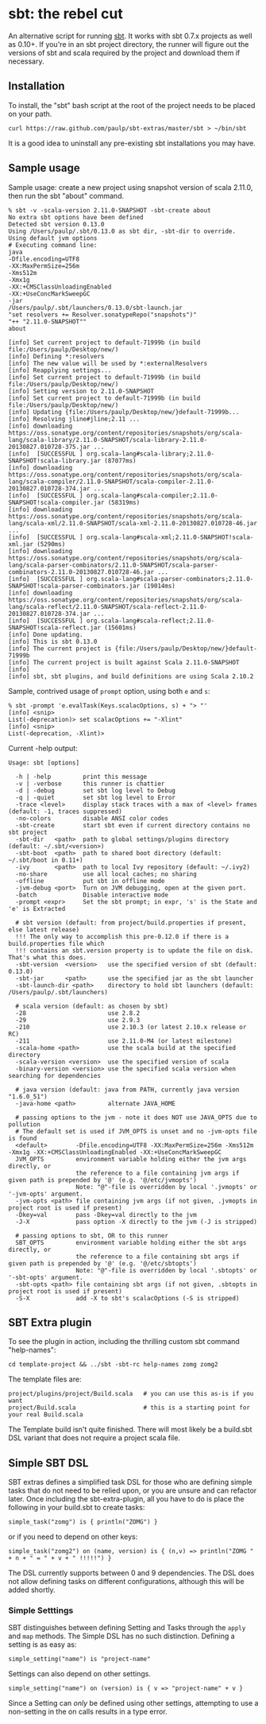 sbt: the rebel cut
==================

An alternative script for running [sbt](https://github.com/harrah/xsbt).
It works with sbt 0.7.x projects as well as 0.10+. If you're in an sbt
project directory, the runner will figure out the versions of sbt and
scala required by the project and download them if necessary.

## Installation

To install, the "sbt" bash script at the root of the project needs to be placed on your path.

    curl https://raw.github.com/paulp/sbt-extras/master/sbt > ~/bin/sbt

It is a good idea to uninstall any pre-existing sbt installations you may have.

## Sample usage

Sample usage: create a new project using snapshot version of scala 2.11.0, then run the sbt "about" command.

    % sbt -v -scala-version 2.11.0-SNAPSHOT -sbt-create about
    No extra sbt options have been defined
    Detected sbt version 0.13.0
    Using /Users/paulp/.sbt/0.13.0 as sbt dir, -sbt-dir to override.
    Using default jvm options
    # Executing command line:
    java
    -Dfile.encoding=UTF8
    -XX:MaxPermSize=256m
    -Xms512m
    -Xmx1g
    -XX:+CMSClassUnloadingEnabled
    -XX:+UseConcMarkSweepGC
    -jar
    /Users/paulp/.sbt/launchers/0.13.0/sbt-launch.jar
    "set resolvers += Resolver.sonatypeRepo("snapshots")"
    "++ "2.11.0-SNAPSHOT""
    about

    [info] Set current project to default-71999b (in build file:/Users/paulp/Desktop/new/)
    [info] Defining *:resolvers
    [info] The new value will be used by *:externalResolvers
    [info] Reapplying settings...
    [info] Set current project to default-71999b (in build file:/Users/paulp/Desktop/new/)
    [info] Setting version to 2.11.0-SNAPSHOT
    [info] Set current project to default-71999b (in build file:/Users/paulp/Desktop/new/)
    [info] Updating {file:/Users/paulp/Desktop/new/}default-71999b...
    [info] Resolving jline#jline;2.11 ...
    [info] downloading https://oss.sonatype.org/content/repositories/snapshots/org/scala-lang/scala-library/2.11.0-SNAPSHOT/scala-library-2.11.0-20130827.010728-375.jar ...
    [info]  [SUCCESSFUL ] org.scala-lang#scala-library;2.11.0-SNAPSHOT!scala-library.jar (87077ms)
    [info] downloading https://oss.sonatype.org/content/repositories/snapshots/org/scala-lang/scala-compiler/2.11.0-SNAPSHOT/scala-compiler-2.11.0-20130827.010728-374.jar ...
    [info]  [SUCCESSFUL ] org.scala-lang#scala-compiler;2.11.0-SNAPSHOT!scala-compiler.jar (58319ms)
    [info] downloading https://oss.sonatype.org/content/repositories/snapshots/org/scala-lang/scala-xml/2.11.0-SNAPSHOT/scala-xml-2.11.0-20130827.010728-46.jar ...
    [info]  [SUCCESSFUL ] org.scala-lang#scala-xml;2.11.0-SNAPSHOT!scala-xml.jar (5290ms)
    [info] downloading https://oss.sonatype.org/content/repositories/snapshots/org/scala-lang/scala-parser-combinators/2.11.0-SNAPSHOT/scala-parser-combinators-2.11.0-20130827.010728-46.jar ...
    [info]  [SUCCESSFUL ] org.scala-lang#scala-parser-combinators;2.11.0-SNAPSHOT!scala-parser-combinators.jar (19014ms)
    [info] downloading https://oss.sonatype.org/content/repositories/snapshots/org/scala-lang/scala-reflect/2.11.0-SNAPSHOT/scala-reflect-2.11.0-20130827.010728-374.jar ...
    [info]  [SUCCESSFUL ] org.scala-lang#scala-reflect;2.11.0-SNAPSHOT!scala-reflect.jar (15601ms)
    [info] Done updating.
    [info] This is sbt 0.13.0
    [info] The current project is {file:/Users/paulp/Desktop/new/}default-71999b
    [info] The current project is built against Scala 2.11.0-SNAPSHOT
    [info]
    [info] sbt, sbt plugins, and build definitions are using Scala 2.10.2

Sample, contrived usage of `prompt` option, using both `e` and `s`:

    % sbt -prompt 'e.evalTask(Keys.scalacOptions, s) + "> "'
    [info] <snip>
    List(-deprecation)> set scalacOptions += "-Xlint"
    [info] <snip>
    List(-deprecation, -Xlint)>

Current -help output:

    Usage: sbt [options]

      -h | -help         print this message
      -v | -verbose      this runner is chattier
      -d | -debug        set sbt log level to Debug
      -q | -quiet        set sbt log level to Error
      -trace <level>     display stack traces with a max of <level> frames (default: -1, traces suppressed)
      -no-colors         disable ANSI color codes
      -sbt-create        start sbt even if current directory contains no sbt project
      -sbt-dir   <path>  path to global settings/plugins directory (default: ~/.sbt/<version>)
      -sbt-boot  <path>  path to shared boot directory (default: ~/.sbt/boot in 0.11+)
      -ivy       <path>  path to local Ivy repository (default: ~/.ivy2)
      -no-share          use all local caches; no sharing
      -offline           put sbt in offline mode
      -jvm-debug <port>  Turn on JVM debugging, open at the given port.
      -batch             Disable interactive mode
      -prompt <expr>     Set the sbt prompt; in expr, 's' is the State and 'e' is Extracted

      # sbt version (default: from project/build.properties if present, else latest release)
      !!! The only way to accomplish this pre-0.12.0 if there is a build.properties file which
      !!! contains an sbt.version property is to update the file on disk.  That's what this does.
      -sbt-version  <version>   use the specified version of sbt (default: 0.13.0)
      -sbt-jar      <path>      use the specified jar as the sbt launcher
      -sbt-launch-dir <path>    directory to hold sbt launchers (default: /Users/paulp/.sbt/launchers)

      # scala version (default: as chosen by sbt)
      -28                       use 2.8.2
      -29                       use 2.9.3
      -210                      use 2.10.3 (or latest 2.10.x release or RC)
      -211                      use 2.11.0-M4 (or latest milestone)
      -scala-home <path>        use the scala build at the specified directory
      -scala-version <version>  use the specified version of scala
      -binary-version <version> use the specified scala version when searching for dependencies

      # java version (default: java from PATH, currently java version "1.6.0_51")
      -java-home <path>         alternate JAVA_HOME

      # passing options to the jvm - note it does NOT use JAVA_OPTS due to pollution
      # The default set is used if JVM_OPTS is unset and no -jvm-opts file is found
      <default>        -Dfile.encoding=UTF8 -XX:MaxPermSize=256m -Xms512m -Xmx1g -XX:+CMSClassUnloadingEnabled -XX:+UseConcMarkSweepGC
      JVM_OPTS         environment variable holding either the jvm args directly, or
                       the reference to a file containing jvm args if given path is prepended by '@' (e.g. '@/etc/jvmopts')
                       Note: "@"-file is overridden by local '.jvmopts' or '-jvm-opts' argument.
      -jvm-opts <path> file containing jvm args (if not given, .jvmopts in project root is used if present)
      -Dkey=val        pass -Dkey=val directly to the jvm
      -J-X             pass option -X directly to the jvm (-J is stripped)

      # passing options to sbt, OR to this runner
      SBT_OPTS         environment variable holding either the sbt args directly, or
                       the reference to a file containing sbt args if given path is prepended by '@' (e.g. '@/etc/sbtopts')
                       Note: "@"-file is overridden by local '.sbtopts' or '-sbt-opts' argument.
      -sbt-opts <path> file containing sbt args (if not given, .sbtopts in project root is used if present)
      -S-X             add -X to sbt's scalacOptions (-S is stripped)

## SBT Extra plugin

To see the plugin in action, including the thrilling custom sbt command "help-names":

    cd template-project && ../sbt -sbt-rc help-names zomg zomg2

The template files are:

    project/plugins/project/Build.scala   # you can use this as-is if you want
    project/Build.scala                   # this is a starting point for your real Build.scala

The Template build isn't quite finished.  There will most likely be a build.sbt DSL variant that does not require a project scala file.

## Simple SBT DSL

SBT extras defines a simplified task DSL for those who are defining simple tasks that do not need to be relied upon, or you are unsure and can refactor later.   Once including the sbt-extra-plugin, all you have to do is place the following in your build.sbt to create tasks:

    simple_task("zomg") is { println("ZOMG") }

or if you need to depend on other keys:

    simple_task("zomg2") on (name, version) is { (n,v) => println("ZOMG " + n + " = " + v + " !!!!!") }

The DSL currently supports between 0 and 9 dependencies.  The DSL does not allow defining tasks on different configurations, although this will be added shortly.

### Simple Setttings

SBT distinguishes between defining Setting and Tasks through the `apply` and `map` methods.   The Simple DSL has no such distinction.   Defining a setting is as easy as:

    simple_setting("name") is "project-name"

Settings can also depend on other settings.

    simple_setting("name") on (version) is { v => "project-name" + v }

Since a Setting can *only* be defined using other settings, attempting to use a non-setting in the on calls results in a type error.
